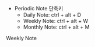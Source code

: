 - Periodic Note 단축키
	- Daily Note: ctrl + alt + D
	- Weekly Note: ctrl + alt + W
	- Monthly Note: ctrl + alt + M

Weekly Note
